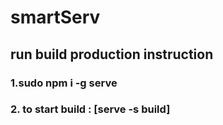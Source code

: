 # smartServ

## run build production instruction

### 1.sudo npm i -g serve

### 2. to start build :  [serve -s build]


